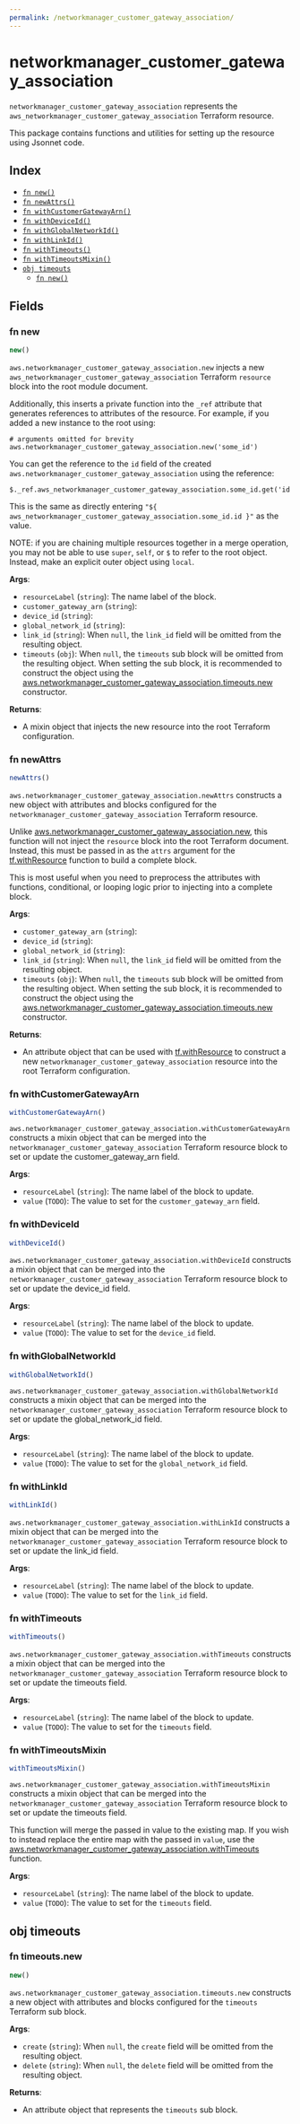 ```yaml
---
permalink: /networkmanager_customer_gateway_association/
---
```


# networkmanager_customer_gateway_association

`networkmanager_customer_gateway_association` represents the `aws_networkmanager_customer_gateway_association` Terraform resource.



This package contains functions and utilities for setting up the resource using Jsonnet code.


## Index

* [`fn new()`](#fn-new)
* [`fn newAttrs()`](#fn-newattrs)
* [`fn withCustomerGatewayArn()`](#fn-withcustomergatewayarn)
* [`fn withDeviceId()`](#fn-withdeviceid)
* [`fn withGlobalNetworkId()`](#fn-withglobalnetworkid)
* [`fn withLinkId()`](#fn-withlinkid)
* [`fn withTimeouts()`](#fn-withtimeouts)
* [`fn withTimeoutsMixin()`](#fn-withtimeoutsmixin)
* [`obj timeouts`](#obj-timeouts)
  * [`fn new()`](#fn-timeoutsnew)

## Fields

### fn new

```ts
new()
```


`aws.networkmanager_customer_gateway_association.new` injects a new `aws_networkmanager_customer_gateway_association` Terraform `resource`
block into the root module document.

Additionally, this inserts a private function into the `_ref` attribute that generates references to attributes of the
resource. For example, if you added a new instance to the root using:

    # arguments omitted for brevity
    aws.networkmanager_customer_gateway_association.new('some_id')

You can get the reference to the `id` field of the created `aws.networkmanager_customer_gateway_association` using the reference:

    $._ref.aws_networkmanager_customer_gateway_association.some_id.get('id')

This is the same as directly entering `"${ aws_networkmanager_customer_gateway_association.some_id.id }"` as the value.

NOTE: if you are chaining multiple resources together in a merge operation, you may not be able to use `super`, `self`,
or `$` to refer to the root object. Instead, make an explicit outer object using `local`.

**Args**:
  - `resourceLabel` (`string`): The name label of the block.
  - `customer_gateway_arn` (`string`): 
  - `device_id` (`string`): 
  - `global_network_id` (`string`): 
  - `link_id` (`string`):  When `null`, the `link_id` field will be omitted from the resulting object.
  - `timeouts` (`obj`):  When `null`, the `timeouts` sub block will be omitted from the resulting object. When setting the sub block, it is recommended to construct the object using the [aws.networkmanager_customer_gateway_association.timeouts.new](#fn-networkmanagercustomergatewayassociationtimeoutsnew) constructor.

**Returns**:
- A mixin object that injects the new resource into the root Terraform configuration.


### fn newAttrs

```ts
newAttrs()
```


`aws.networkmanager_customer_gateway_association.newAttrs` constructs a new object with attributes and blocks configured for the `networkmanager_customer_gateway_association`
Terraform resource.

Unlike [aws.networkmanager_customer_gateway_association.new](#fn-networkmanagercustomergatewayassociationnew), this function will not inject the `resource`
block into the root Terraform document. Instead, this must be passed in as the `attrs` argument for the
[tf.withResource](https://github.com/tf-libsonnet/core/tree/main/docs#fn-withresource) function to build a complete block.

This is most useful when you need to preprocess the attributes with functions, conditional, or looping logic prior to
injecting into a complete block.

**Args**:
  - `customer_gateway_arn` (`string`): 
  - `device_id` (`string`): 
  - `global_network_id` (`string`): 
  - `link_id` (`string`):  When `null`, the `link_id` field will be omitted from the resulting object.
  - `timeouts` (`obj`):  When `null`, the `timeouts` sub block will be omitted from the resulting object. When setting the sub block, it is recommended to construct the object using the [aws.networkmanager_customer_gateway_association.timeouts.new](#fn-networkmanagercustomergatewayassociationtimeoutsnew) constructor.

**Returns**:
  - An attribute object that can be used with [tf.withResource](https://github.com/tf-libsonnet/core/tree/main/docs#fn-withresource) to construct a new `networkmanager_customer_gateway_association` resource into the root Terraform configuration.


### fn withCustomerGatewayArn

```ts
withCustomerGatewayArn()
```

`aws.networkmanager_customer_gateway_association.withCustomerGatewayArn` constructs a mixin object that can be merged into the `networkmanager_customer_gateway_association`
Terraform resource block to set or update the customer_gateway_arn field.



**Args**:
  - `resourceLabel` (`string`): The name label of the block to update.
  - `value` (`TODO`): The value to set for the `customer_gateway_arn` field.


### fn withDeviceId

```ts
withDeviceId()
```

`aws.networkmanager_customer_gateway_association.withDeviceId` constructs a mixin object that can be merged into the `networkmanager_customer_gateway_association`
Terraform resource block to set or update the device_id field.



**Args**:
  - `resourceLabel` (`string`): The name label of the block to update.
  - `value` (`TODO`): The value to set for the `device_id` field.


### fn withGlobalNetworkId

```ts
withGlobalNetworkId()
```

`aws.networkmanager_customer_gateway_association.withGlobalNetworkId` constructs a mixin object that can be merged into the `networkmanager_customer_gateway_association`
Terraform resource block to set or update the global_network_id field.



**Args**:
  - `resourceLabel` (`string`): The name label of the block to update.
  - `value` (`TODO`): The value to set for the `global_network_id` field.


### fn withLinkId

```ts
withLinkId()
```

`aws.networkmanager_customer_gateway_association.withLinkId` constructs a mixin object that can be merged into the `networkmanager_customer_gateway_association`
Terraform resource block to set or update the link_id field.



**Args**:
  - `resourceLabel` (`string`): The name label of the block to update.
  - `value` (`TODO`): The value to set for the `link_id` field.


### fn withTimeouts

```ts
withTimeouts()
```

`aws.networkmanager_customer_gateway_association.withTimeouts` constructs a mixin object that can be merged into the `networkmanager_customer_gateway_association`
Terraform resource block to set or update the timeouts field.



**Args**:
  - `resourceLabel` (`string`): The name label of the block to update.
  - `value` (`TODO`): The value to set for the `timeouts` field.


### fn withTimeoutsMixin

```ts
withTimeoutsMixin()
```

`aws.networkmanager_customer_gateway_association.withTimeoutsMixin` constructs a mixin object that can be merged into the `networkmanager_customer_gateway_association`
Terraform resource block to set or update the timeouts field.

This function will merge the passed in value to the existing map. If you wish
to instead replace the entire map with the passed in `value`, use the [aws.networkmanager_customer_gateway_association.withTimeouts](TODO)
function.


**Args**:
  - `resourceLabel` (`string`): The name label of the block to update.
  - `value` (`TODO`): The value to set for the `timeouts` field.


## obj timeouts



### fn timeouts.new

```ts
new()
```


`aws.networkmanager_customer_gateway_association.timeouts.new` constructs a new object with attributes and blocks configured for the `timeouts`
Terraform sub block.



**Args**:
  - `create` (`string`):  When `null`, the `create` field will be omitted from the resulting object.
  - `delete` (`string`):  When `null`, the `delete` field will be omitted from the resulting object.

**Returns**:
  - An attribute object that represents the `timeouts` sub block.
